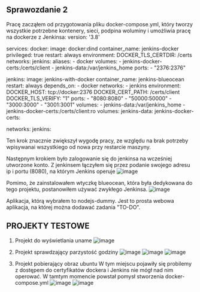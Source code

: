 Sprawozdanie 2
--------------
Pracę zacząłem od przygotowania pliku docker-compose.yml, który tworzy wszystkie potrzebne kontenery, sieci, podpina woluminy i umożliwia pracę na dockerze z Jenkinsa:
version: '3.8'

services:
  docker:
    image: docker:dind
    container_name: jenkins-docker
    privileged: true
    restart: always
    environment:
      DOCKER_TLS_CERTDIR: /certs
    networks:
      jenkins:
        aliases:
          - docker
    volumes:
      - jenkins-docker-certs:/certs/client
      - jenkins-data:/var/jenkins_home
    ports:
        - "2376:2376"

  jenkins:
    image: jenkins-with-docker
    container_name: jenkins-blueocean
    restart: always
    depends_on:
      - docker
    networks:
      - jenkins
    environment:
      DOCKER_HOST: tcp://docker:2376
      DOCKER_CERT_PATH: /certs/client
      DOCKER_TLS_VERIFY: "1"
    ports:
      - "8080:8080"
      - "50000:50000"
      - "3000:3000"
      - "3001:3001"
    volumes:
      - jenkins-data:/var/jenkins_home
      - jenkins-docker-certs:/certs/client:ro
volumes:
  jenkins-data:
  jenkins-docker-certs:

networks:
  jenkins:

Ten krok znacznie zwiększył wygodę pracy, ze względu na brak potrzeby wpisywanai wszystkiego od nowa przy restarcie maszyny. 


Następnym krokiem było zalogowanie się do jenkinsa na wcześniej utworzone konto. Z jenkinsem łączyłem się przez podanie swojego adresu ip i portu (8080), na którym Jenkins operuje
![image](https://github.com/user-attachments/assets/1d32d936-e840-4c04-ad8b-6687bdcb4feb)

Pomimo, że zainstalowałem wtyczkę blueocean, która była dedykowana do tego projektu, postanowiłem używać zwykłego Jenkinsa. 
![image](https://github.com/user-attachments/assets/08be8afa-acea-4095-a09f-b2993f48b657)

Aplikacja, którą wybrałem to nodejs-dummy. Jest to prosta webowa aplikacja, na której można dodawać zadania "TO-DO".


PROJEKTY TESTOWE
--------------------

1. Projekt do wyświetlania uname 
![image](https://github.com/user-attachments/assets/d0d10efd-fa8a-44e0-9b3c-f8b2a1b177b7)

3. Projekt sprawdzający parzystość godziny
![image](https://github.com/user-attachments/assets/9433c51b-93d6-4050-83e6-28d7d3b83a55)
![image](https://github.com/user-attachments/assets/5a62f577-a78a-4e00-9e7e-970e6d96cc09)
![image](https://github.com/user-attachments/assets/5840b8c6-311b-4b80-acb8-91c73a3d0e7b)

4. Projekt pobierający obraz ubuntu
W tym miejscu pojawiły się probilemy z dostępem do certyfikatów dockera i Jenkins nie mógł nad nim operować. W tamtym momencie powstał pomysł stworzenia docker-compose.yml
![image](https://github.com/user-attachments/assets/096e05ff-b31e-4177-baca-b13c7b41ba2f)
![image](https://github.com/user-attachments/assets/e0631297-a8be-43d4-9200-281695464676)










